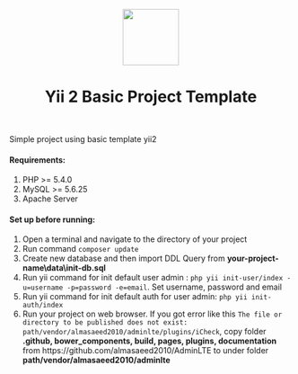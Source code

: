 <p align="center">
    <a href="https://github.com/yiisoft" target="_blank">
        <img src="https://avatars0.githubusercontent.com/u/993323" height="100px">
    </a>
    <h1 align="center">Yii 2 Basic Project Template</h1>
    <br>
</p>

<p>Simple project using basic template yii2</p>

<h4>Requirements:</h4>
 <ol>
    <li>PHP >= 5.4.0</li>
    <li>MySQL >= 5.6.25</li>
    <li>Apache Server</li>
</ol>

<h4>Set up before running:</h4>
<ol>
    <li>Open a terminal and navigate to the directory of your project</li>
    <li>Run command <code>composer update</code></li>
    <li>Create new database and then import DDL Query from <strong>your-project-name\data\init-db.sql</strong></li>
    <li>Run yii command for init default user admin : <code>php yii init-user/index -u=username -p=password -e=email</code>. Set username, password and email</li>
    <li>Run yii command for init default auth for user admin: <code>php yii init-auth/index</code></li>
    <li>Run your project on web browser. If you got error like this <code>The file or directory to be published does not exist: path/vendor/almasaeed2010/adminlte/plugins/iCheck</code>, copy folder <strong>.github, bower_components, build, pages, plugins, documentation</strong> from https://github.com/almasaeed2010/AdminLTE to under folder <strong>path/vendor/almasaeed2010/adminlte</strong></li>
</ol>
